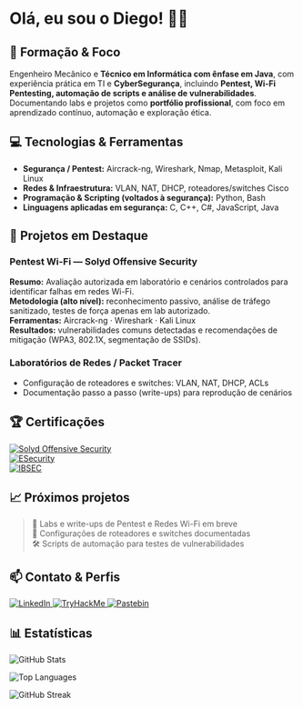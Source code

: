 # Olá, eu sou o Diego! 👨‍💻

## 💼 Formação & Foco
Engenheiro Mecânico e **Técnico em Informática com ênfase em Java**, com experiência prática em TI e **CyberSegurança**, incluindo **Pentest, Wi-Fi Pentesting, automação de scripts e análise de vulnerabilidades**.  
Documentando labs e projetos como **portfólio profissional**, com foco em aprendizado contínuo, automação e exploração ética.

## 💻 Tecnologias & Ferramentas
- **Segurança / Pentest:** Aircrack-ng, Wireshark, Nmap, Metasploit, Kali Linux  
- **Redes & Infraestrutura:** VLAN, NAT, DHCP, roteadores/switches Cisco  
- **Programação & Scripting (voltados à segurança):** Python, Bash
- **Linguagens aplicadas em segurança:** C, C++, C#, JavaScript, Java

## 🚀 Projetos em Destaque
### Pentest Wi-Fi — Solyd Offensive Security
**Resumo:** Avaliação autorizada em laboratório e cenários controlados para identificar falhas em redes Wi-Fi.  
**Metodologia (alto nível):** reconhecimento passivo, análise de tráfego sanitizado, testes de força apenas em lab autorizado.  
**Ferramentas:** Aircrack-ng · Wireshark · Kali Linux  
**Resultados:** vulnerabilidades comuns detectadas e recomendações de mitigação (WPA3, 802.1X, segmentação de SSIDs).

### Laboratórios de Redes / Packet Tracer
- Configuração de roteadores e switches: VLAN, NAT, DHCP, ACLs  
- Documentação passo a passo (write-ups) para reprodução de cenários

## 🏆 Certificações
[![Solyd Offensive Security](https://img.shields.io/badge/Certificado_Solyd_Offensive_Security-brightgreen)](https://www.solyd.com.br)  
[![ESecurity](https://img.shields.io/badge/Certificado_ESecurity-blue)](https://www.esecurity.com.br)  
[![IBSEC](https://img.shields.io/badge/Certificado_IBSEC-orange)](https://ibsec.com.br)

## 📈 Próximos projetos
> 🚀 Labs e write-ups de Pentest e Redes Wi-Fi em breve  
> 📝 Configurações de roteadores e switches documentadas  
> 🛠️ Scripts de automação para testes de vulnerabilidades

## 📫 Contato & Perfis
<p>
  <a href="https://br.linkedin.com/in/diego-lino-tom%C3%A9-96a7b0250">
    <img src="https://img.shields.io/badge/LinkedIn-0077B5?style=for-the-badge&logo=linkedin" alt="LinkedIn"/>
  </a>
  <a href="https://tryhackme.com/p/CyberSecurity00000">
    <img src="https://img.shields.io/badge/TryHackMe-FF6D00?style=for-the-badge&logo=tryhackme" alt="TryHackMe"/>
  </a>
  <a href="https://pastebin.com/u/LightProgrammer00000">
    <img src="https://img.shields.io/badge/Pastebin-000000?style=for-the-badge&logo=pastebin" alt="Pastebin"/>
  </a>
</p>

## 📊 Estatísticas
<p>
  <img src="https://github-readme-stats.vercel.app/api?username=CyberSecurity0000&show_icons=true&theme=radical" alt="GitHub Stats"/>
</p>
<p>
  <img src="https://github-readme-stats.vercel.app/api/top-langs/?username=CyberSecurity0000&layout=compact&theme=radical" alt="Top Languages"/>
</p>
<p>
  <img src="https://github-readme-streak-stats.herokuapp.com/?user=CyberSecurity0000&theme=radical" alt="GitHub Streak"/>
</p>
